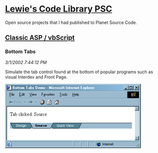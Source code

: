 # [Lewie's Code Library PSC](../../README.md)

Open source projects that I had published to Planet Source Code.

## [Classic ASP / vbScript](../README.md)

### Bottom Tabs

*3/1/2002 7:44:12 PM*

Simulate the tab control found at the bottom of popular programs such as visual Interdev and Front Page.

![Screenshot of Bottom Tabs](./screenshot.gif)



